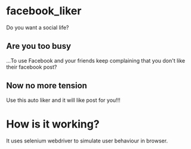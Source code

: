 # facebook_liker
Do you want a social life? 

## Are you too busy 
...To use Facebook and your friends keep complaining that you don't like their facebook post?

## Now no more tension 
 Use this auto liker and it will like post for you!!!
 
# How is it working?
It uses selenium webdriver to simulate user behaviour in browser.    
